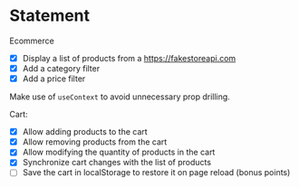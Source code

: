 # Statement

Ecommerce 

- [x] Display a list of products from a https://fakestoreapi.com
- [x] Add a category filter
- [x] Add a price filter

Make use of `useContext` to avoid unnecessary prop drilling.

Cart:

- [X] Allow adding products to the cart
- [x] Allow removing products from the cart
- [x] Allow modifying the quantity of products in the cart
- [x] Synchronize cart changes with the list of products
- [ ] Save the cart in localStorage to restore it on page reload (bonus points)
